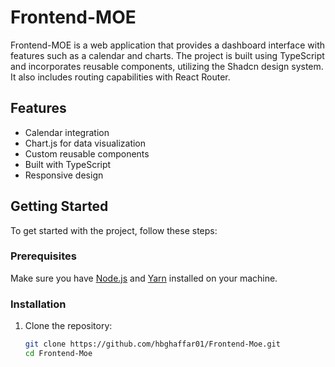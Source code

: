 # Frontend-MOE

Frontend-MOE is a web application that provides a dashboard interface with features such as a calendar and charts. The project is built using TypeScript and incorporates reusable components, utilizing the Shadcn design system. It also includes routing capabilities with React Router.

## Features
- Calendar integration
- Chart.js for data visualization
- Custom reusable components
- Built with TypeScript
- Responsive design

## Getting Started

To get started with the project, follow these steps:

### Prerequisites
Make sure you have [Node.js](https://nodejs.org/) and [Yarn](https://yarnpkg.com/) installed on your machine.

### Installation

1. Clone the repository:
   ```bash
   git clone https://github.com/hbghaffar01/Frontend-Moe.git
   cd Frontend-Moe